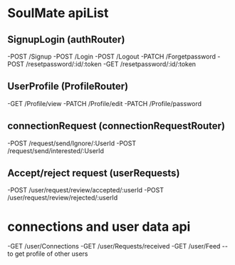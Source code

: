 # SoulMate apiList

## SignupLogin (authRouter)

-POST /Signup
-POST /Login
-POST /Logout
-PATCH /Forgetpassword
-POST /resetpassword/:id/:token
-GET /resetpassword/:id/:token

## UserProfile (ProfileRouter)

-GET /Profile/view
-PATCH /Profile/edit
-PATCH /Profile/password


## connectionRequest (connectionRequestRouter)

-POST /request/send/Ignore/:UserId
-POST /request/send/interested/:UserId

## Accept/reject request (userRequests)

-POST /user/request/review/accepted/:userId
-POST /user/request/review/rejected/:userId

# connections and user data api 
-GET /user/Connections
-GET /user/Requests/received
-GET /user/Feed -- to get profile of other users
